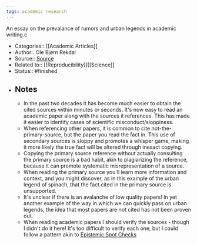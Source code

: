 ```yaml
---
tags: academic research
---
```


An essay on the prevalance of rumors and urban legends in academic writing.c

- Categories:: [[Academic Articles]]
- Author:: Ole Bjørn Rekdal
- Source:: [Source](https://journals.sagepub.com/doi/full/10.1177/0306312714535679)
- Related to:: [[Reproducibility]][[Science]]
- Status:: #finished
- ## Notes
    - In the past two decades it has become much easier to obtain the cited sources within minutes or seconds. It's now easy to read an academic paper along with the sources it references. This has made it easier to identify cases of scientific misconduct/sloppiness. 
    - When referencing other papers, it is common to cite not-the-primary-source, but the paper you read the fact in. This use of secondary sources is sloppy and promotes a whisper game, making it more likely the true fact will be altered through inexact copying.
    - Copying the primary source reference without actually consulting the primary source is a bad habit, akin to plagiarizing the reference, because it can promote systematic misrepresentation of a source.
    - When reading the primary source you'll learn more information and context, and you might discover, as in this example of the urban legend of spinach, that the fact cited in the primary source is unsupported.
    - It's unclear if there is an avalanche of low quality papers! In yet another example of the way in which we can quickly pass on urban legends, the idea that most papers are not cited has not been proven out.
    - When reading academic papers I should verify the sources - though I didn't do it here! It's too difficult to verify each one, but I could follow a pattern akin to [Epistemic Spot Checks](https://www.lesswrong.com/posts/qs3PcCMBnxwv994jW/how-s-that-epistemic-spot-check-project-coming#Model_Based_Reading)
